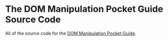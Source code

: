 # The DOM Manipulation Pocket Guide Source Code
All of the source code for the [DOM Manipulation Pocket Guide](https://gomakethings.com/guides/).